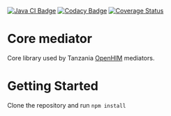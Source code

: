 [![Java CI Badge](https://github.com/SoftmedTanzania/mediator-core/workflows/Java%20CI%20with%20Maven/badge.svg)](https://github.com/SoftmedTanzania/mediator-core/actions?query=workflow%3A%22Java+CI+with+Maven%22)
[![Codacy Badge](https://app.codacy.com/project/badge/Grade/3cbd75c06dff4d3e816553a601652634)](https://www.codacy.com/gh/SoftmedTanzania/mediator-core/dashboard?utm_source=github.com&amp;utm_medium=referral&amp;utm_content=SoftmedTanzania/mediator-core&amp;utm_campaign=Badge_Grade)
[![Coverage Status](https://coveralls.io/repos/github/SoftmedTanzania/mediator-core/badge.svg?branch=main)](https://coveralls.io/github/SoftmedTanzania/mediator-core?branch=main)
# Core mediator
Core library used by Tanzania [OpenHIM](http://openhim.org/) mediators.

# Getting Started
Clone the repository and run `npm install`